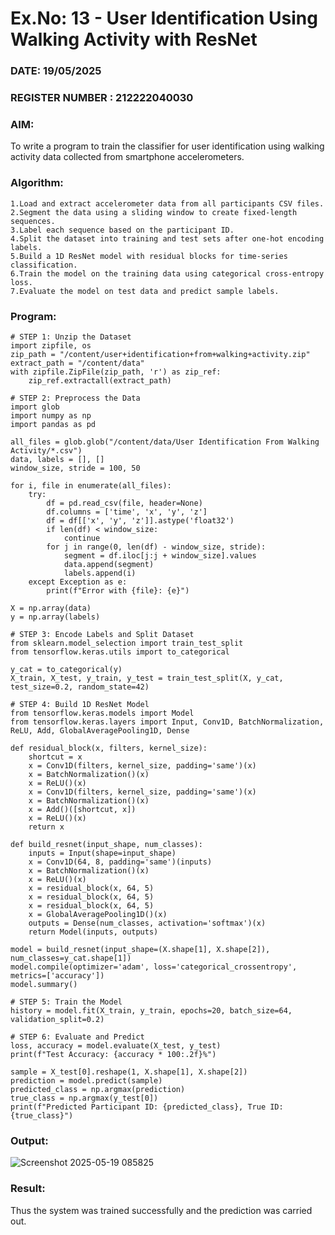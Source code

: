 # Ex.No: 13 - User Identification Using Walking Activity with ResNet
### DATE: 19/05/2025                                                                           
### REGISTER NUMBER : 212222040030
### AIM: 
To write a program to train the classifier for user identification using walking activity data collected from smartphone accelerometers.

###  Algorithm:
```
1.Load and extract accelerometer data from all participants CSV files.
2.Segment the data using a sliding window to create fixed-length sequences.
3.Label each sequence based on the participant ID.
4.Split the dataset into training and test sets after one-hot encoding labels.
5.Build a 1D ResNet model with residual blocks for time-series classification.
6.Train the model on the training data using categorical cross-entropy loss.
7.Evaluate the model on test data and predict sample labels.
```

### Program:
```
# STEP 1: Unzip the Dataset
import zipfile, os
zip_path = "/content/user+identification+from+walking+activity.zip"
extract_path = "/content/data"
with zipfile.ZipFile(zip_path, 'r') as zip_ref:
    zip_ref.extractall(extract_path)

# STEP 2: Preprocess the Data
import glob
import numpy as np
import pandas as pd

all_files = glob.glob("/content/data/User Identification From Walking Activity/*.csv")
data, labels = [], []
window_size, stride = 100, 50

for i, file in enumerate(all_files):
    try:
        df = pd.read_csv(file, header=None)
        df.columns = ['time', 'x', 'y', 'z']
        df = df[['x', 'y', 'z']].astype('float32')
        if len(df) < window_size:
            continue
        for j in range(0, len(df) - window_size, stride):
            segment = df.iloc[j:j + window_size].values
            data.append(segment)
            labels.append(i)
    except Exception as e:
        print(f"Error with {file}: {e}")

X = np.array(data)
y = np.array(labels)

# STEP 3: Encode Labels and Split Dataset
from sklearn.model_selection import train_test_split
from tensorflow.keras.utils import to_categorical

y_cat = to_categorical(y)
X_train, X_test, y_train, y_test = train_test_split(X, y_cat, test_size=0.2, random_state=42)

# STEP 4: Build 1D ResNet Model
from tensorflow.keras.models import Model
from tensorflow.keras.layers import Input, Conv1D, BatchNormalization, ReLU, Add, GlobalAveragePooling1D, Dense

def residual_block(x, filters, kernel_size):
    shortcut = x
    x = Conv1D(filters, kernel_size, padding='same')(x)
    x = BatchNormalization()(x)
    x = ReLU()(x)
    x = Conv1D(filters, kernel_size, padding='same')(x)
    x = BatchNormalization()(x)
    x = Add()([shortcut, x])
    x = ReLU()(x)
    return x

def build_resnet(input_shape, num_classes):
    inputs = Input(shape=input_shape)
    x = Conv1D(64, 8, padding='same')(inputs)
    x = BatchNormalization()(x)
    x = ReLU()(x)
    x = residual_block(x, 64, 5)
    x = residual_block(x, 64, 5)
    x = residual_block(x, 64, 5)
    x = GlobalAveragePooling1D()(x)
    outputs = Dense(num_classes, activation='softmax')(x)
    return Model(inputs, outputs)

model = build_resnet(input_shape=(X.shape[1], X.shape[2]), num_classes=y_cat.shape[1])
model.compile(optimizer='adam', loss='categorical_crossentropy', metrics=['accuracy'])
model.summary()

# STEP 5: Train the Model
history = model.fit(X_train, y_train, epochs=20, batch_size=64, validation_split=0.2)

# STEP 6: Evaluate and Predict
loss, accuracy = model.evaluate(X_test, y_test)
print(f"Test Accuracy: {accuracy * 100:.2f}%")

sample = X_test[0].reshape(1, X.shape[1], X.shape[2])
prediction = model.predict(sample)
predicted_class = np.argmax(prediction)
true_class = np.argmax(y_test[0])
print(f"Predicted Participant ID: {predicted_class}, True ID: {true_class}")
```

### Output:
![Screenshot 2025-05-19 085825](https://github.com/user-attachments/assets/d6f52612-63a1-4f60-b184-29d125ccb411)


### Result:
Thus the system was trained successfully and the prediction was carried out.
